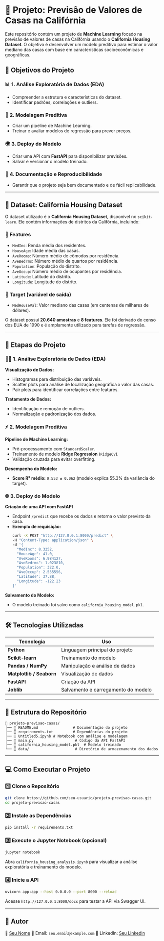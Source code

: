 # **🏡 Projeto: Previsão de Valores de Casas na Califórnia**

Este repositório contém um projeto de **Machine Learning** focado na previsão de valores de casas na Califórnia usando o **California Housing Dataset**. O objetivo é desenvolver um modelo preditivo para estimar o valor mediano das casas com base em características socioeconômicas e geográficas.

## 🚀 **Objetivos do Projeto**

### 📊 **1. Análise Exploratória de Dados (EDA)**
- Compreender a estrutura e características do dataset.
- Identificar padrões, correlações e outliers.

### 🤖 **2. Modelagem Preditiva**
- Criar um pipeline de Machine Learning.
- Treinar e avaliar modelos de regressão para prever preços.

### 🌍 **3. Deploy do Modelo**
- Criar uma API com **FastAPI** para disponibilizar previsões.
- Salvar e versionar o modelo treinado.

### 📄 **4. Documentação e Reproducibilidade**
- Garantir que o projeto seja bem documentado e de fácil replicabilidade.

---

## 📂 **Dataset: California Housing Dataset**

O dataset utilizado é o **California Housing Dataset**, disponível no `scikit-learn`. Ele contém informações de distritos da Califórnia, incluindo:

### 📌 **Features**
- `MedInc`: Renda média dos residentes.
- `HouseAge`: Idade média das casas.
- `AveRooms`: Número médio de cômodos por residência.
- `AveBedrms`: Número médio de quartos por residência.
- `Population`: População do distrito.
- `AveOccup`: Número médio de ocupantes por residência.
- `Latitude`: Latitude do distrito.
- `Longitude`: Longitude do distrito.

### 🎯 **Target (variável de saída)**
- `MedHouseVal`: Valor mediano das casas (em centenas de milhares de dólares).

O dataset possui **20.640 amostras** e **8 features**. Ele foi derivado do censo dos EUA de 1990 e é amplamente utilizado para tarefas de regressão.

---

## 📌 **Etapas do Projeto**

### 🕵️‍♂️ **1. Análise Exploratória de Dados (EDA)**

**Visualização de Dados:**
- Histogramas para distribuição das variáveis.
- Scatter plots para análise de localização geográfica x valor das casas.
- Pair plots para identificar correlações entre features.

**Tratamento de Dados:**
- Identificação e remoção de outliers.
- Normalização e padronização dos dados.

### ⚡ **2. Modelagem Preditiva**

**Pipeline de Machine Learning:**
- Pré-processamento com `StandardScaler`.
- Treinamento de modelo **Ridge Regression** (`RidgeCV`).
- Validação cruzada para evitar overfitting.

**Desempenho do Modelo:**
- **Score R² médio:** `0.553 ± 0.062` (modelo explica 55.3% da variância do target).

### 🌐 **3. Deploy do Modelo**

**Criação de uma API com FastAPI**
- Endpoint `/predict` que recebe os dados e retorna o valor previsto da casa.
- **Exemplo de requisição:**
  ```bash
  curl -X POST "http://127.0.0.1:8000/predict" \
  -H "Content-Type: application/json" \
  -d '{
    "MedInc": 8.3252,
    "HouseAge": 41.0,
    "AveRooms": 6.984127,
    "AveBedrms": 1.023810,
    "Population": 322.0,
    "AveOccup": 2.555556,
    "Latitude": 37.88,
    "Longitude": -122.23
  }'
  ```

**Salvamento do Modelo:**
- O modelo treinado foi salvo como `california_housing_model.pkl`.

---

## 🛠 **Tecnologias Utilizadas**

| Tecnologia | Uso |
|------------|-----|
| **Python** | Linguagem principal do projeto |
| **Scikit-learn** | Treinamento do modelo |
| **Pandas / NumPy** | Manipulação e análise de dados |
| **Matplotlib / Seaborn** | Visualização de dados |
| **FastAPI** | Criação da API |
| **Joblib** | Salvamento e carregamento do modelo |

---

## 📁 **Estrutura do Repositório**

```plaintext
📂 projeto-previsao-casas/
│── 📜 README.md                # Documentação do projeto
│── 📜 requirements.txt         # Dependências do projeto
│── 📝 Untitled5.ipynb # Notebook com análise e modelagem
│── 🚀 main.py                   # Código da API FastAPI
│── 🎯 california_housing_model.pkl  # Modelo treinado
└── 📂 data/                     # Diretório de armazenamento dos dados
```

---

## 💻 **Como Executar o Projeto**

### 1️⃣ **Clone o Repositório**
```bash
git clone https://github.com/seu-usuario/projeto-previsao-casas.git
cd projeto-previsao-casas
```

### 2️⃣ **Instale as Dependências**
```bash
pip install -r requirements.txt
```

### 3️⃣ **Execute o Jupyter Notebook (opcional)**
```bash
jupyter notebook
```
Abra `california_housing_analysis.ipynb` para visualizar a análise exploratória e treinamento do modelo.

### 4️⃣ **Inicie a API**
```bash
uvicorn app:app --host 0.0.0.0 --port 8000 --reload
```
Acesse `http://127.0.0.1:8000/docs` para testar a API via Swagger UI.

---

## 📌 **Autor**

👤 [Seu Nome](https://github.com/seu-usuario)
📧 Email: `seu.email@example.com`
📍 LinkedIn: [Seu LinkedIn](https://linkedin.com/in/seu-perfil)

